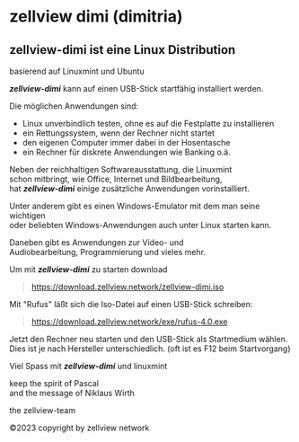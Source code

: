 # zellview dimi (dimitria)

## zellview-dimi ist eine Linux Distribution  
basierend auf Linuxmint und Ubuntu  
  
***zellview-dimi***  kann auf einen USB-Stick startfähig installiert werden.  
  
Die möglichen Anwendungen sind:  
- Linux unverbindlich testen, ohne es auf die Festplatte zu installieren  
- ein Rettungssystem, wenn der Rechner nicht startet  
- den eigenen Computer immer dabei in der Hosentasche  
- ein Rechner für diskrete Anwendungen wie Banking o.ä.  
  
Neben der reichhaltigen Softwareausstattung, die Linuxmint  
schon mitbringt, wie Office, Internet und Bildbearbeitung,  
hat ***zellview-dimi*** einige zusätzliche Anwendungen vorinstalliert.  
  
Unter anderem gibt es einen Windows-Emulator mit dem man seine wichtigen  
oder beliebten Windows-Anwendungen auch unter Linux starten kann.  

Daneben gibt es Anwendungen zur Video- und  
Audiobearbeitung, Programmierung und vieles mehr.  

Um mit ***zellview-dimi*** zu starten download  
>https://download.zellview.network/zellview-dimi.iso  

Mit "Rufus" läßt sich die Iso-Datei auf einen USB-Stick schreiben:  
  
>https://download.zellview.network/exe/rufus-4.0.exe  

Jetzt den Rechner neu starten und den USB-Stick als Startmedium wählen.  
Dies ist je nach Hersteller unterschiedlich. (oft ist es F12 beim Startvorgang)  
  
Viel Spass mit ***zellview-dimi*** und linuxmint

keep the spirit of Pascal  
and the message of Niklaus Wirth  

the zellview-team  

©2023 copyright by zellview network  